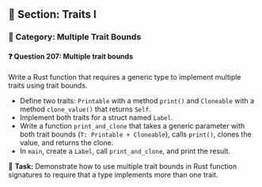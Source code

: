 ## 📘 Section: Traits I  
### 🔹 Category: Multiple Trait Bounds  
#### ❓ Question 207: Multiple trait bounds

Write a Rust function that requires a generic type to implement multiple traits using trait bounds.

- Define two traits: `Printable` with a method `print()` and `Cloneable` with a method `clone_value()` that returns `Self`.
- Implement both traits for a struct named `Label`.
- Write a function `print_and_clone` that takes a generic parameter with both trait bounds (`T: Printable + Cloneable`), calls `print()`, clones the value, and returns the clone.
- In `main`, create a `Label`, call `print_and_clone`, and print the result.

🔧 **Task:** Demonstrate how to use multiple trait bounds in Rust function signatures to require that a type implements more than one trait.
